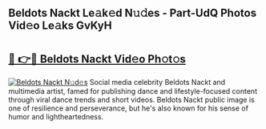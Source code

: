 ## Beldots Nackt Le𝚊k𝚎d N𝚞𝚍es - Part-UdQ Photos Vid𝚎o Le𝚊ks GvKyH

# <h2><a href="http://fb8rvk.evod.top/?m=Beldots+Nackt">🔗 👉🔴 Beldots Nackt Vid𝚎o Ph𝚘t𝚘s</a></h2>

[![Beldots Nackt N𝚞d𝚎s](https://i.imgur.com/8V9OHl7.gif)](http://fb8rvk.evod.top/?m=Beldots+Nackt)
Social media celebrity Beldots Nackt and multimedia artist, famed for publishing dance and lifestyle-focused content through viral dance trends and short videos. Beldots Nackt public image is one of resilience and perseverance, but he's also known for his sense of humor and lightheartedness. 
